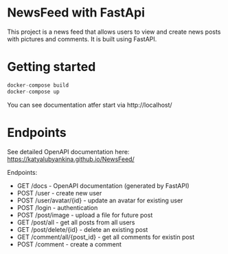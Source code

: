 # NewsFeed with FastApi
This project is a news feed that allows users to view and create news posts with pictures and comments. It is built using FastAPI.
# Getting started
```Python
docker-compose build
docker-compose up
```
You can see documentation atfer start via http://localhost/
# Endpoints
See detailed OpenAPI documentation here: https://katyalubyankina.github.io/NewsFeed/


Endpoints:
- GET /docs - OpenAPI documentation (generated by FastAPI)
- POST /user - create new user
- POST /user/avatar/{id} - update an avatar for existing user
- POST /login - authentication
- POST /post/image - upload a file for future post
- GET /post/all - get all posts from all users
- GET /post/delete/{id} - delete an existing post 
- GET /comment/all/{post_id} - get all comments for existin post
- POST /comment - create a comment
